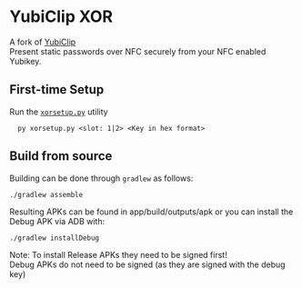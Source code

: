 # YubiClip XOR
A fork of [YubiClip](https://github.com/Yubico/yubiclip-android)  
Present static passwords over NFC securely from your NFC enabled Yubikey.

## First-time Setup
Run the [`xorsetup.py`](./py) utility
```
  py xorsetup.py <slot: 1|2> <Key in hex format>
```

## Build from source
Building can be done through `gradlew` as follows:
```
./gradlew assemble
```
Resulting APKs can be found in app/build/outputs/apk or you can install the Debug APK via ADB with:
```
./gradlew installDebug
```
Note: To install Release APKs they need to be signed first!  
Debug APKs do not need to be signed (as they are signed with the debug key)
